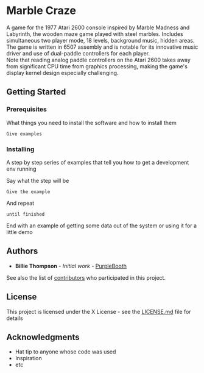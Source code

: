 # Marble Craze

A game for the 1977 Atari 2600 console inspired by Marble Madness and Labyrinth, 
the wooden maze game played with steel marbles. 
Includes simultaneous two player mode, 18 levels, background music, hidden areas.  The game is written in 
6507 assembly and is notable for its innovative music driver and use of dual-paddle controllers for each player.  
Note that reading analog paddle controllers on the Atari 2600 takes away from significant CPU time from graphics processing, 
making the game's display kernel design especially challenging.

## Getting Started



### Prerequisites

What things you need to install the software and how to install them

```
Give examples
```

### Installing

A step by step series of examples that tell you how to get a development env running

Say what the step will be

```
Give the example
```

And repeat

```
until finished
```

End with an example of getting some data out of the system or using it for a little demo

## Authors

* **Billie Thompson** - *Initial work* - [PurpleBooth](https://github.com/PurpleBooth)

See also the list of [contributors](https://github.com/your/project/contributors) who participated in this project.

## License

This project is licensed under the X License - see the [LICENSE.md](LICENSE.md) file for details

## Acknowledgments

* Hat tip to anyone whose code was used
* Inspiration
* etc
